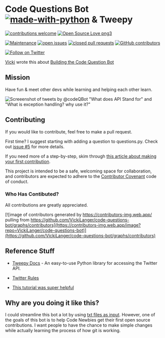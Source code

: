 # Code Questions Bot [![made-with-python](https://img.shields.io/badge/Made%20with-Python-1f425f.svg)](https://www.python.org/)  & Tweepy

[![contributions welcome](https://img.shields.io/badge/contributions-welcome-brightgreen.svg)](https://github.com/VickiLanger/code-questions-bot/fork)
[![Open Source Love png3](https://badges.frapsoft.com/os/v3/open-source.png?v=103)](https://github.com/ellerbrock/open-source-badges/)

[![Maintenance](https://img.shields.io/badge/Maintained%3F-yes-green.svg)](https://GitHub.com/VickiLanger/code-questions-bot/graphs/commit-activity)
[![open issues](https://img.shields.io/github/issues/VickiLanger/code-questions-bot.svg)](https://github.com/VickiLanger/code-questions-bot/issues?q=is%3Aopen+is%3Aissue)
[![closed pull requests](https://img.shields.io/github/issues-pr-closed/VickiLanger/code-questions-bot.svg)](https://github.com/VickiLanger/code-questions-bot/pulls?q=is%3Apr+is%3Aclosed)
[![GitHub contributors](https://img.shields.io/github/contributors/VickiLanger/code-questions-bot.svg)](https://GitHub.com/VickiLanger/code-questions-bot/graphs/contributors/)

[![Follow on Twitter](https://img.shields.io/twitter/follow/CodeQBot?label=Follow&style=social)](https://twitter.com/CodeQBot)

[Vicki](https://twitter.com/vicki_langer) wrote this about [Building the Code Question Bot](https://dev.to/vickilanger/code-questions-bot-42io)

## Mission
Have fun & meet other devs while learning and helping each other learn.

![Screeenshot of tweets by @codeQBot "What does API Stand for" and "What is exception handling? why use it?"](https://pbs.twimg.com/media/EikdG-lWkAAwdaH?format=jpg&name=small)

## Contributing

If you would like to contribute, feel free to make a pull request.

First time? I suggest starting with adding a question to questions.py. Check out [issue #5](https://github.com/VickiLanger/code-questions-bot/issues/5) for more details.

If you need more of a step-by-step, skim through [this article about making your first contribution](https://dev.to/vickilanger/open-up-to-open-source-contributing-5hla).

This project is intended to be a safe, welcoming space for collaboration, and contributors are expected to adhere to the [Contributor Covenant](http://contributor-covenant.org/) code of conduct.

### Who Has Contibuted?
All contributions are greatly appreciated. 

[![image of contributors generated by https://contributors-img.web.app/ pulling from https://github.com/VickiLanger/code-questions-bot/graphs/contributors](https://contributors-img.web.app/image?repo=VickiLanger/code-questions-bot)](https://github.com/VickiLanger/code-questions-bot/graphs/contributors)

Reference Stuff
----------

* [Tweepy Docs](http://www.tweepy.org/) - An easy-to-use Python library for accessing the Twitter API.

* [Twitter Rules](https://support.twitter.com/articles/76915)

* [This tutorial was super helpful](https://dev.to/emcain/how-to-set-up-a-twitter-bot-with-python-and-heroku-1n39)

## Why are you doing it like this?

I could streamline this bot a lot by using [txt files as input](https://docs.python.org/3/tutorial/inputoutput.html#reading-and-writing-files). However, one of the goals of this bot is to help Code Newbies get their first open source contributions. I want people to have the chance to make simple changes while actually learning the process of how git is working.

